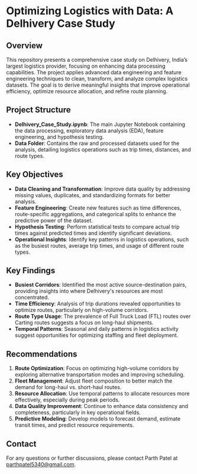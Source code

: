 # Optimizing Logistics with Data: A Delhivery Case Study

## Overview
This repository presents a comprehensive case study on Delhivery, India’s largest logistics provider, focusing on enhancing data processing capabilities. The project applies advanced data engineering and feature engineering techniques to clean, transform, and analyze complex logistics datasets. The goal is to derive meaningful insights that improve operational efficiency, optimize resource allocation, and refine route planning.

## Project Structure
- **Delhivery_Case_Study.ipynb**: The main Jupyter Notebook containing the data processing, exploratory data analysis (EDA), feature engineering, and hypothesis testing.
- **Data Folder**: Contains the raw and processed datasets used for the analysis, detailing logistics operations such as trip times, distances, and route types.

## Key Objectives
- **Data Cleaning and Transformation**: Improve data quality by addressing missing values, duplicates, and standardizing formats for better analysis.
- **Feature Engineering**: Create new features such as time differences, route-specific aggregations, and categorical splits to enhance the predictive power of the dataset.
- **Hypothesis Testing**: Perform statistical tests to compare actual trip times against predicted times and identify significant deviations.
- **Operational Insights**: Identify key patterns in logistics operations, such as the busiest routes, average trip times, and usage of different route types.

## Key Findings
- **Busiest Corridors**: Identified the most active source-destination pairs, providing insights into where Delhivery's resources are most concentrated.
- **Time Efficiency**: Analysis of trip durations revealed opportunities to optimize routes, particularly on high-volume corridors.
- **Route Type Usage**: The prevalence of Full Truck Load (FTL) routes over Carting routes suggests a focus on long-haul shipments.
- **Temporal Patterns**: Seasonal and daily patterns in logistics activity suggest opportunities for optimizing staffing and fleet deployment.

## Recommendations
1. **Route Optimization**: Focus on optimizing high-volume corridors by exploring alternative transportation modes and improving scheduling.
2. **Fleet Management**: Adjust fleet composition to better match the demand for long-haul vs. short-haul routes.
3. **Resource Allocation**: Use temporal patterns to allocate resources more effectively, especially during peak periods.
4. **Data Quality Improvement**: Continue to enhance data consistency and completeness, particularly in key operational fields.
5. **Predictive Modeling**: Develop models to forecast demand, estimate transit times, and predict resource requirements.

## Contact
For any questions or further discussions, please contact Parth Patel at parthpatel5340@gmail.com.
